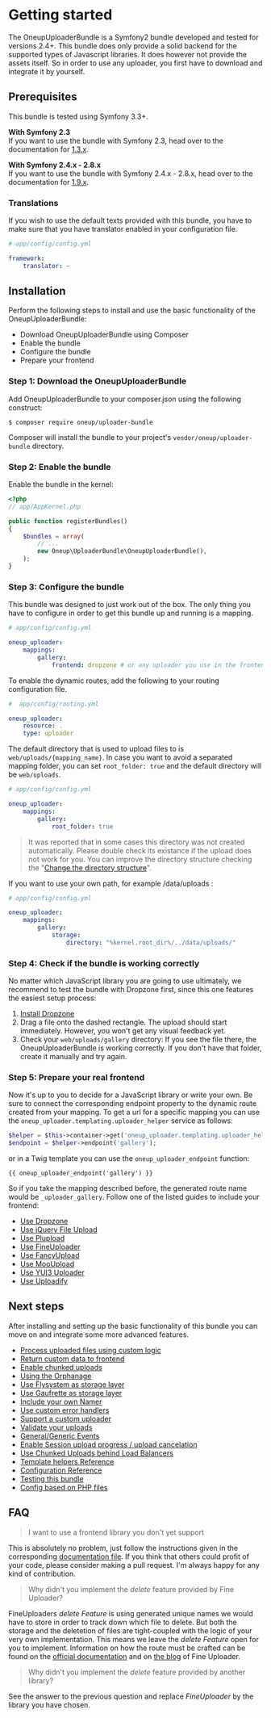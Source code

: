 Getting started
===============

The OneupUploaderBundle is a Symfony2 bundle developed and tested for versions 2.4+. This bundle does only provide a solid backend for the supported types of Javascript libraries. It does however not provide the assets itself. So in order to use any uploader, you first have to download and integrate it by yourself.

## Prerequisites

This bundle is tested using Symfony 3.3+.

**With Symfony 2.3**  
If you want to use the bundle with Symfony 2.3, head over to the documentation for [1.3.x](https://github.com/1up-lab/OneupUploaderBundle/blob/release-1.3.x/Resources/doc/index.md).

**With Symfony 2.4.x - 2.8.x**  
If you want to use the bundle with Symfony 2.4.x - 2.8.x, head over to the documentation for [1.9.x](https://github.com/1up-lab/OneupUploaderBundle/blob/release/1.9.x/Resources/doc/index.md).

### Translations
If you wish to use the default texts provided with this bundle, you have to make sure that you have translator
enabled in your configuration file.

```yaml
# app/config/config.yml

framework:
    translator: ~
```

## Installation

Perform the following steps to install and use the basic functionality of the OneupUploaderBundle:

* Download OneupUploaderBundle using Composer
* Enable the bundle
* Configure the bundle
* Prepare your frontend

### Step 1: Download the OneupUploaderBundle

Add OneupUploaderBundle to your composer.json using the following construct:

    $ composer require oneup/uploader-bundle

Composer will install the bundle to your project's ``vendor/oneup/uploader-bundle`` directory.

### Step 2: Enable the bundle

Enable the bundle in the kernel:

``` php
<?php
// app/AppKernel.php

public function registerBundles()
{
    $bundles = array(
        // ...
        new Oneup\UploaderBundle\OneupUploaderBundle(),
    );
}
```

### Step 3: Configure the bundle

This bundle was designed to just work out of the box. The only thing you have to configure in order to get this bundle up and running is a mapping.

```yaml
# app/config/config.yml

oneup_uploader:
    mappings:
        gallery:
            frontend: dropzone # or any uploader you use in the frontend
```

To enable the dynamic routes, add the following to your routing configuration file.

```yaml
#  app/config/routing.yml

oneup_uploader:
    resource: .
    type: uploader
```

The default directory that is used to upload files to is `web/uploads/{mapping_name}`. In case you want to avoid a separated mapping folder, you can set `root_folder: true` and the default directory will be `web/uploads`.

```yaml
# app/config/config.yml

oneup_uploader:
    mappings:
        gallery:
            root_folder: true
```

> It was reported that in some cases this directory was not created automatically. Please double check its existance if the upload does not work for you.
> You can improve the directory structure checking the "[Change the directory structure](custom_namer.md#change-the-directory-structure)".

If you want to use your own path, for example /data/uploads :

```yaml
# app/config/config.yml

oneup_uploader:
    mappings:
        gallery:
            storage:
                directory: "%kernel.root_dir%/../data/uploads/"
```

### Step 4: Check if the bundle is working correctly

No matter which JavaScript library you are going to use ultimately, we recommend to test the bundle with Dropzone first, since this one features the easiest setup process:

1. [Install Dropzone](frontend_dropzone.md)
1. Drag a file onto the dashed rectangle. The upload should start immediately. However, you won't get any visual feedback yet.
1. Check your `web/uploads/gallery` directory: If you see the file there, the OneupUploaderBundle is working correctly. If you don't have that folder, create it manually and try again.

### Step 5: Prepare your real frontend

Now it's up to you to decide for a JavaScript library or write your own. Be sure to connect the corresponding endpoint property to the dynamic route created from your mapping. To get a url for a specific mapping you can use the `oneup_uploader.templating.uploader_helper` service as follows:

```php
$helper = $this->container->get('oneup_uploader.templating.uploader_helper');
$endpoint = $helper->endpoint('gallery');
```

or in a Twig template you can use the `oneup_uploader_endpoint` function:

    {{ oneup_uploader_endpoint('gallery') }}

So if you take the mapping described before, the generated route name would be `_uploader_gallery`. Follow one of the listed guides to include your frontend:

* [Use Dropzone](frontend_dropzone.md)
* [Use jQuery File Upload](frontend_blueimp.md)
* [Use Plupload](frontend_plupload.md)
* [Use FineUploader](frontend_fineuploader.md)
* [Use FancyUpload](frontend_fancyupload.md)
* [Use MooUpload](frontend_mooupload.md)
* [Use YUI3 Uploader](frontend_yui3.md)
* [Use Uploadify](frontend_uploadify.md)

## Next steps

After installing and setting up the basic functionality of this bundle you can move on and integrate
some more advanced features.

* [Process uploaded files using custom logic](custom_logic.md)
* [Return custom data to frontend](response.md)
* [Enable chunked uploads](chunked_uploads.md)
* [Using the Orphanage](orphanage.md)
* [Use Flysystem as storage layer](flysystem_storage.md)
* [Use Gaufrette as storage layer](gaufrette_storage.md)
* [Include your own Namer](custom_namer.md)
* [Use custom error handlers](custom_error_handler.md)
* [Support a custom uploader](custom_uploader.md)
* [Validate your uploads](custom_validator.md)
* [General/Generic Events](events.md)
* [Enable Session upload progress / upload cancelation](progress.md)
* [Use Chunked Uploads behind Load Balancers](load_balancers.md)
* [Template helpers Reference](templating.md)
* [Configuration Reference](configuration_reference.md)
* [Testing this bundle](testing.md)
* [Config based on PHP files](php_config.md)

## FAQ

> I want to use a frontend library you don't yet support

This is absolutely no problem, just follow the instructions given in the corresponding [documentation file](custom_uploader.md). If you think that others could profit of your code, please consider making a pull request. I'm always happy for any kind of contribution.

> Why didn't you implement the _delete_ feature provided by Fine Uploader?

FineUploaders _delete Feature_ is using generated unique names we would have to store in order to track down which file to delete. But both the storage and the deletetion of files are tight-coupled with the logic of your very own implementation. This means we leave the _delete Feature_ open for you to implement. Information on how the route must be crafted can be found on the [official documentation](http://docs.fineuploader.com/features/delete.html) and on [the blog](https://blog.fineuploader.com/delete-an-uploaded-file-in-3-3-3623bf6ec9c) of Fine Uploader.

> Why didn't you implement the _delete_ feature provided by another library?

See the answer to the previous question and replace _FineUploader_ by the library you have chosen.
